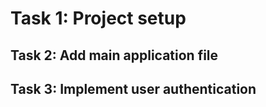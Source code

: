 # Task 1: Project setup
## Task 2: Add main application file
## Task 3: Implement user authentication
